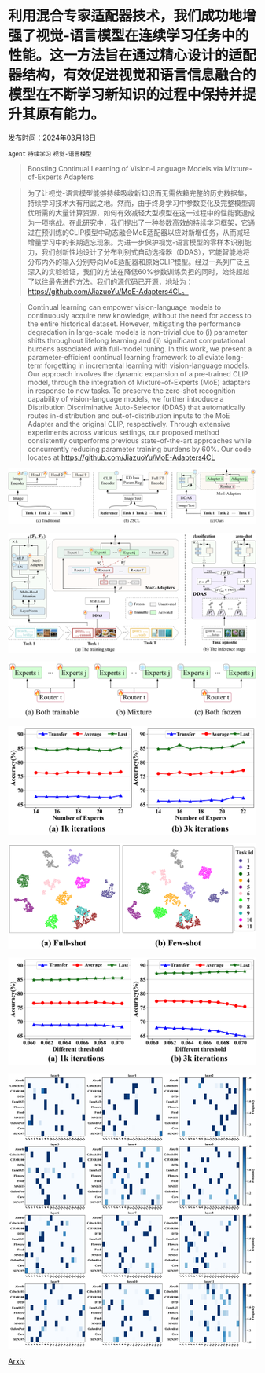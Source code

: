 # 利用混合专家适配器技术，我们成功地增强了视觉-语言模型在连续学习任务中的性能。这一方法旨在通过精心设计的适配器结构，有效促进视觉和语言信息融合的模型在不断学习新知识的过程中保持并提升其原有能力。

发布时间：2024年03月18日

`Agent` `持续学习` `视觉-语言模型`

> Boosting Continual Learning of Vision-Language Models via Mixture-of-Experts Adapters

> 为了让视觉-语言模型能够持续吸收新知识而无需依赖完整的历史数据集，持续学习技术大有用武之地。然而，由于终身学习中参数变化及完整模型调优所需的大量计算资源，如何有效减轻大型模型在这一过程中的性能衰退成为一项挑战。在此研究中，我们提出了一种参数高效的持续学习框架，它通过在预训练的CLIP模型中动态融合MoE适配器以应对新增任务，从而减轻增量学习中的长期遗忘现象。为进一步保护视觉-语言模型的零样本识别能力，我们创新性地设计了分布判别式自动选择器（DDAS），它能智能地将分布内外的输入分别导向MoE适配器和原始CLIP模型。经过一系列广泛且深入的实验验证，我们的方法在降低60%参数训练负担的同时，始终超越了以往最先进的方法。我们的源代码已开源，地址为：https://github.com/JiazuoYu/MoE-Adapters4CL。

> Continual learning can empower vision-language models to continuously acquire new knowledge, without the need for access to the entire historical dataset. However, mitigating the performance degradation in large-scale models is non-trivial due to (i) parameter shifts throughout lifelong learning and (ii) significant computational burdens associated with full-model tuning. In this work, we present a parameter-efficient continual learning framework to alleviate long-term forgetting in incremental learning with vision-language models. Our approach involves the dynamic expansion of a pre-trained CLIP model, through the integration of Mixture-of-Experts (MoE) adapters in response to new tasks. To preserve the zero-shot recognition capability of vision-language models, we further introduce a Distribution Discriminative Auto-Selector (DDAS) that automatically routes in-distribution and out-of-distribution inputs to the MoE Adapter and the original CLIP, respectively. Through extensive experiments across various settings, our proposed method consistently outperforms previous state-of-the-art approaches while concurrently reducing parameter training burdens by 60%. Our code locates at https://github.com/JiazuoYu/MoE-Adapters4CL

![利用混合专家适配器技术，我们成功地增强了视觉-语言模型在连续学习任务中的性能。这一方法旨在通过精心设计的适配器结构，有效促进视觉和语言信息融合的模型在不断学习新知识的过程中保持并提升其原有能力。](../../../paper_images/2403.11549/x1.png)

![利用混合专家适配器技术，我们成功地增强了视觉-语言模型在连续学习任务中的性能。这一方法旨在通过精心设计的适配器结构，有效促进视觉和语言信息融合的模型在不断学习新知识的过程中保持并提升其原有能力。](../../../paper_images/2403.11549/x2.png)

![利用混合专家适配器技术，我们成功地增强了视觉-语言模型在连续学习任务中的性能。这一方法旨在通过精心设计的适配器结构，有效促进视觉和语言信息融合的模型在不断学习新知识的过程中保持并提升其原有能力。](../../../paper_images/2403.11549/x3.png)

![利用混合专家适配器技术，我们成功地增强了视觉-语言模型在连续学习任务中的性能。这一方法旨在通过精心设计的适配器结构，有效促进视觉和语言信息融合的模型在不断学习新知识的过程中保持并提升其原有能力。](../../../paper_images/2403.11549/x4.png)

![利用混合专家适配器技术，我们成功地增强了视觉-语言模型在连续学习任务中的性能。这一方法旨在通过精心设计的适配器结构，有效促进视觉和语言信息融合的模型在不断学习新知识的过程中保持并提升其原有能力。](../../../paper_images/2403.11549/x5.png)

![利用混合专家适配器技术，我们成功地增强了视觉-语言模型在连续学习任务中的性能。这一方法旨在通过精心设计的适配器结构，有效促进视觉和语言信息融合的模型在不断学习新知识的过程中保持并提升其原有能力。](../../../paper_images/2403.11549/x6.png)

![利用混合专家适配器技术，我们成功地增强了视觉-语言模型在连续学习任务中的性能。这一方法旨在通过精心设计的适配器结构，有效促进视觉和语言信息融合的模型在不断学习新知识的过程中保持并提升其原有能力。](../../../paper_images/2403.11549/x7.png)

[Arxiv](https://arxiv.org/abs/2403.11549)